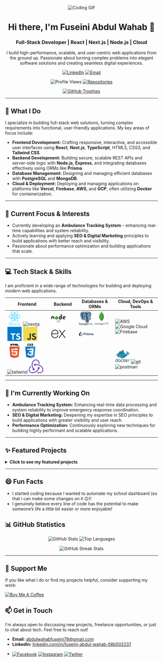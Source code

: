 <div align="center">
  <img src="https://user-images.githubusercontent.com/74038190/219923823-bf1ce878-c6b8-4faa-be07-93e6b1006521.gif" alt="Coding GIF" width="400"/>
  
  <h1>Hi there, I'm Fuseini Abdul Wahab 👋</h1>
  <h3>Full-Stack Developer | React | Next.js | Node.js | Cloud</h3>
  
  <p>I build high-performance, scalable, and user-centric web applications from the ground up. Passionate about turning complex problems into elegant software solutions and creating seamless digital experiences.</p>
  
  <!-- Social Badges -->
  <p>
    <a href="https://www.linkedin.com/in/fuseini-abdul-wahab-58b502237/" target="_blank"><img alt="LinkedIn" src="https://img.shields.io/badge/LinkedIn-Connect-0A66C2?style=for-the-badge&logo=linkedin"></a>
   </a>
    <a href="mailto:abdulwahabfuseini78@gmail.com"><img alt="Email" src="https://img.shields.io/badge/Email-Contact_Me-D14836?style=for-the-badge&logo=gmail"></a>
  </p>
  
  <!-- Profile Stats -->
  <p>
    <img src="https://komarev.com/ghpvc/?username=abdulwahabfuseini&label=Profile%20Views&color=8B5CF6&style=for-the-badge" alt="Profile Views"/>
    <a href="https://github.com/abdulwahabfuseini?tab=repositories" target="_blank"><img alt="Repositories" src="https://img.shields.io/github/stars/abdulwahabfuseini?label=My%20Repos&style=for-the-badge&color=34D399&logo=github"></a>
  </p>
</div>
<p align="center">
  <a href="https://github.com/ryo-ma/github-profile-trophy">
    <img src="https://github-profile-trophy.vercel.app/?username=abdulwahabfuseini&theme=radical&column=7&margin-w=15&margin-h=15" alt="GitHub Trophies" />
  </a>
</p>

---

## 🚀 What I Do

I specialize in building full-stack web solutions, turning complex requirements into functional, user-friendly applications. My key areas of focus include:

*   **Frontend Development:** Crafting responsive, interactive, and accessible user interfaces using **React**, **Next.js**, **TypeScript**, HTML5, CSS3, and **Tailwind CSS**.
*   **Backend Development:** Building secure, scalable REST APIs and server-side logic with **Node.js**, **Express**, and integrating databases effectively using ORMs like **Prisma**.
*   **Database Management:** Designing and managing efficient databases with **PostgreSQL** and **MongoDB**.
*   **Cloud & Deployment:** Deploying and managing applications on platforms like **Vercel**, **Firebase**, **AWS**, and **GCP**, often utilizing **Docker** for containerization.

---

## 🔭 Current Focus & Interests

*   Currently developing an **Ambulance Tracking System** – enhancing real-time capabilities and system reliability.
*   Actively learning and applying **SEO & Digital Marketing** principles to build applications with better reach and visibility.
*   Passionate about performance optimization and building applications that scale.

---

## 💻 Tech Stack & Skills

I am proficient in a wide range of technologies for building and deploying modern web applications.

| Frontend                                                                                                                                                                                                                                                                                                        | Backend                                                                                                                                                                                                                                                          | Databases & ORMs                                                                                                                                                                                                                                                            | Cloud, DevOps & Tools                                                                                                                                                                                                                                                                                                 |
| --------------------------------------------------------------------------------------------------------------------------------------------------------------------------------------------------------------------------------------------------------------------------------------------------------------- | ---------------------------------------------------------------------------------------------------------------------------------------------------------------------------------------------------------------------------------------------------------------- | --------------------------------------------------------------------------------------------------------------------------------------------------------------------------------------------------------------------------------------------------------------------------------------- | --------------------------------------------------------------------------------------------------------------------------------------------------------------------------------------------------------------------------------------------------------------------------------------------------------------------- |
| <img src="https://raw.githubusercontent.com/devicons/devicon/master/icons/react/react-original-wordmark.svg" alt="react" width="48" height="48"/> <img src="https://cdn.worldvectorlogo.com/logos/nextjs-2.svg" alt="nextjs" width="48" height="48"/> <img src="https://raw.githubusercontent.com/devicons/devicon/master/icons/typescript/typescript-original.svg" alt="typescript" width="48" height="48"/> <img src="https://raw.githubusercontent.com/devicons/devicon/master/icons/javascript/javascript-original.svg" alt="javascript" width="48" height="48"/> | <img src="https://raw.githubusercontent.com/devicons/devicon/master/icons/nodejs/nodejs-original-wordmark.svg" alt="nodejs" width="48" height="48"/> <img src="https://raw.githubusercontent.com/devicons/devicon/master/icons/express/express-original.svg" alt="express" width="48" height="48"/> | <img src="https://raw.githubusercontent.com/devicons/devicon/master/icons/postgresql/postgresql-original-wordmark.svg" alt="postgresql" width="48" height="48"/> <img src="https://raw.githubusercontent.com/devicons/devicon/master/icons/mongodb/mongodb-original-wordmark.svg" alt="mongodb" width="48" height="48"/> <img src="https://raw.githubusercontent.com/devicons/devicon/master/icons/prisma/prisma-original-wordmark.svg" alt="prisma" width="48" height="48"/> | <img src="https://www.vectorlogo.zone/logos/amazon_aws/amazon_aws-icon.svg" alt="AWS" width="48" height="48"/> <img src="https://www.vectorlogo.zone/logos/google_cloud/google_cloud-icon.svg" alt="Google Cloud" width="48" height="48"/> <img src="https://www.vectorlogo.zone/logos/firebase/firebase-icon.svg" alt="Firebase" width="48" height="48"/> |
| <img src="https://raw.githubusercontent.com/devicons/devicon/master/icons/html5/html5-original-wordmark.svg" alt="html5" width="48" height="48"/> <img src="https://raw.githubusercontent.com/devicons/devicon/master/icons/css3/css3-original-wordmark.svg" alt="css3" width="48" height="48"/> <img src="https://www.vectorlogo.zone/logos/tailwindcss/tailwindcss-icon.svg" alt="tailwind" width="48" height="48"/> <img src="https://raw.githubusercontent.com/devicons/devicon/master/icons/redux/redux-original.svg" alt="redux" width="48" height="48"/> |                                                                                                                                                                                                                                                                          |                                                                                                                                                                                                                                                                                         | <img src="https://raw.githubusercontent.com/devicons/devicon/master/icons/docker/docker-original-wordmark.svg" alt="docker" width="48" height="48"/> <img src="https://www.vectorlogo.zone/logos/git-scm/git-scm-icon.svg" alt="git" width="48" height="48"/> <img src="https://www.vectorlogo.zone/logos/getpostman/getpostman-icon.svg" alt="postman" width="48" height="48"/> |

---

## 🔭 I'm Currently Working On

*   **Ambulance Tracking System:** Enhancing real-time data processing and system reliability to improve emergency response coordination.
*   **SEO & Digital Marketing:** Deepening my expertise in SEO principles to build applications with greater visibility and user reach.
*   **Performance Optimization:** Continuously exploring new techniques for building highly performant and scalable applications.

---

## ✨ Featured Projects

<details>
  <summary><strong>Click to see my featured projects</strong></summary>
  <br/>
  
  ### 1. Moving Health Ambulance Dashboard
  *   **Description:** A real-time ambulance tracking dashboard designed to reduce emergency response times. It provides dispatchers with live vehicle locations, status updates, and efficient assignment tools to improve patient outcomes.
  *   **Tech Stack:** Next.js, React, Node.js, PostgreSQL, Prisma, Tailwind CSS, AWS (Amplify, Location Service).

  ### 2. International Trade Properties
  *   **Description:** A full-stack e-commerce and real estate platform where users can browse, search, and list properties. Built with a focus on performance, SEO, and a seamless user experience.
  *   **Tech Stack:** Next.js, React, Node.js, PostgreSQL, Prisma, MongoDB, Tailwind CSS.
  *   **Links:** [**Live Demo**](https://international-trade-properties.vercel.app/) | [**Repository**](https://github.com/abdulwahabfuseini/international-trade-properties)

  ### 3. Personal Portfolio Website
  *   **Description:** A dynamic and responsive portfolio website built to showcase my skills and projects. Optimized for performance and SEO, featuring interactive elements and dynamic content.
  *   **Tech Stack:** Next.js, React, TypeScript, Tailwind CSS, Framer Motion, PostgreSQL, Vercel.
  *   **Links:** [**Live Demo**](https://portfolio-website-two-tau-94.vercel.app/) | [**Repository**](https://github.com/abdulwahabfuseini/Portfolio-Website)
  
  <br/>
  ➡️ **View all my projects [here](https://github.com/abdulwahabfuseini?tab=repositories).**
</details>

---

## 😄 Fun Facts

*   I started coding because I wanted to automate my school dashboard (so that i can make some changes on it 😉)!
*   I genuinely believe every line of code has the potential to make someone’s life a little bit easier or more enjoyable!

## 📊 GitHub Statistics

<p align="center">
  <img width="49%" src="https://github-readme-stats.vercel.app/api?username=abdulwahabfuseini&show_icons=true&theme=radical&hide_border=true&locale=en&rank_icon=github" alt="GitHub Stats" />
  <img width="49%" src="https://github-readme-stats.vercel.app/api/top-langs/?username=abdulwahabfuseini&layout=compact&theme=radical&hide_border=true&locale=en" alt="Top Languages" />
</p>
<p align="center">
  <img align="center" src="https://github-readme-streak-stats.herokuapp.com/?user=abdulwahabfuseini&theme=radical&hide_border=true" alt="GitHub Streak Stats" />
</p>

---

## 🙌 Support Me

If you like what I do or find my projects helpful, consider supporting my work:

<p align="left">
  <a href="https://buymeacoffee.com/abdulwahabfuseini" target="_blank">
    <img src="https://img.shields.io/badge/Buy%20Me%20A%20Coffee-%23FFDD00?style=for-the-badge&logo=buy-me-a-coffee&logoColor=black" alt="Buy Me A Coffee"/>
  </a>
</p>

## 📫 Get in Touch

I'm always open to discussing new projects, freelance opportunities, or just to chat about tech. Feel free to reach out!

*   **Email:** [abdulwahabfuseini78@gmail.com](mailto:abdulwahabfuseini78@gmail.com)
*   **LinkedIn:** [linkedin.com/in/fuseini-abdul-wahab-58b502237](https://www.linkedin.com/in/fuseini-abdul-wahab-58b502237/)
*   <p align="left">
      <a href="https://web.facebook.com/fuseini.abdulwahab.50" target="blank"><img align="center" src="https://raw.githubusercontent.com/rahuldkjain/github-profile-readme-generator/master/src/images/icons/Social/facebook.svg" alt="Facebook" height="30" width="60" /></a>
      <a href="https://www.instagram.com/fendi_bosslyn" target="blank"><img align="center" src="https://raw.githubusercontent.com/rahuldkjain/github-profile-readme-generator/master/src/images/icons/Social/instagram.svg" alt="Instagram" height="30" width="60" /></a>
      <a href="https://twitter.com/Fendi_Bosslyn89" target="blank"><img align="center" src="https://raw.githubusercontent.com/rahuldkjain/github-profile-readme-generator/master/src/images/icons/Social/twitter.svg" alt="Twitter" height="30" width="60" /></a>
    </p>
